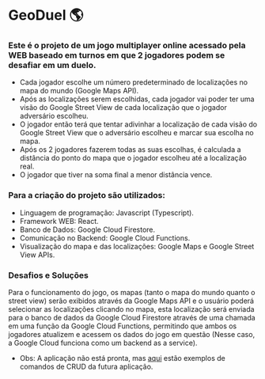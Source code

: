 # GeoDuel :earth_americas:

### Este é o projeto de um jogo multiplayer online acessado pela WEB baseado em turnos em que 2 jogadores podem se desafiar em um duelo.
- Cada jogador escolhe um número predeterminado de localizações no mapa do mundo (Google Maps API).
- Após as localizações serem escolhidas, cada jogador vai poder ter uma visão do Google Street View de cada localização que o jogador adversário escolheu.
- O jogador então terá que tentar adivinhar a localização de cada visão do Google Street View que o adversário escolheu e marcar sua escolha no mapa.
- Após os 2 jogadores fazerem todas as suas escolhas, é calculada a distância do ponto do mapa que o jogador escolheu até a localização real.
- O jogador que tiver na soma final a menor distância vence.

### Para a criação do projeto são utilizados:
- Linguagem de programação: Javascript (Typescript).
- Framework WEB: React.
- Banco de Dados: Google Cloud Firestore.
- Comunicação no Backend: Google Cloud Functions.
- Visualização do mapa e das localizações: Google Maps e Google Street View APIs.

### Desafios e Soluções
Para o funcionamento do jogo, os mapas (tanto o mapa do mundo quanto o street view) serão exibidos através da Google Maps API e o usuário poderá selecionar as localizações clicando no mapa, esta localização será enviada para o banco de dados da Google Cloud Firestore através de uma chamada em uma função da Google Cloud Functions, permitindo que ambos os jogadores atualizem e acessem os dados do jogo em questão (Nesse caso, a Google Cloud funciona como um backend as a service).


- Obs: A aplicação não está pronta, mas [aqui](/firestore-assets/database.ts) estão exemplos de comandos de CRUD da futura aplicação.